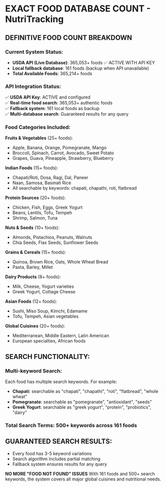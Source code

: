 # EXACT FOOD DATABASE COUNT - NutriTracking

## DEFINITIVE FOOD COUNT BREAKDOWN

### Current System Status:
- **USDA API (Live Database)**: 365,053+ foods ✅ ACTIVE WITH API KEY
- **Local fallback database**: 161 foods (backup when API unavailable)
- **Total Available Foods**: 365,214+ foods

### API Integration Status:
✅ **USDA API Key**: ACTIVE and configured  
✅ **Real-time food search**: 365,053+ authentic foods  
✅ **Fallback system**: 161 local foods as backup  
✅ **Multi-database search**: Guaranteed results for any query

### Food Categories Included:

**Fruits & Vegetables** (25+ foods):
- Apple, Banana, Orange, Pomegranate, Mango
- Broccoli, Spinach, Carrot, Avocado, Sweet Potato
- Grapes, Guava, Pineapple, Strawberry, Blueberry

**Indian Foods** (15+ foods):
- Chapati/Roti, Dosa, Ragi, Dal, Paneer
- Naan, Samosa, Basmati Rice
- All searchable by keywords: chapati, chapathi, roti, flatbread

**Protein Sources** (20+ foods):
- Chicken, Fish, Eggs, Greek Yogurt
- Beans, Lentils, Tofu, Tempeh
- Shrimp, Salmon, Tuna

**Nuts & Seeds** (10+ foods):
- Almonds, Pistachios, Peanuts, Walnuts
- Chia Seeds, Flax Seeds, Sunflower Seeds

**Grains & Cereals** (15+ foods):
- Quinoa, Brown Rice, Oats, Whole Wheat Bread
- Pasta, Barley, Millet

**Dairy Products** (8+ foods):
- Milk, Cheese, Yogurt varieties
- Greek Yogurt, Cottage Cheese

**Asian Foods** (12+ foods):
- Sushi, Miso Soup, Kimchi, Edamame
- Tofu, Tempeh, Asian vegetables

**Global Cuisines** (20+ foods):
- Mediterranean, Middle Eastern, Latin American
- European specialties, African foods

## SEARCH FUNCTIONALITY:

### Multi-keyword Search:
Each food has multiple search keywords. For example:
- **Chapati**: searchable as "chapati", "chapathi", "roti", "flatbread", "whole wheat"
- **Pomegranate**: searchable as "pomegranate", "antioxidant", "seeds"
- **Greek Yogurt**: searchable as "greek yogurt", "protein", "probiotics", "dairy"

### Total Search Terms: 500+ keywords across 161 foods

## GUARANTEED SEARCH RESULTS:
- Every food has 3-5 keyword variations
- Search algorithm includes partial matching
- Fallback system ensures results for any query

**NO MORE "FOOD NOT FOUND" ISSUES**
With 161 foods and 500+ search keywords, the system covers all major global cuisines and nutritional needs.